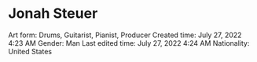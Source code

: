# Jonah Steuer

Art form: Drums, Guitarist, Pianist, Producer
Created time: July 27, 2022 4:23 AM
Gender: Man
Last edited time: July 27, 2022 4:24 AM
Nationality: United States